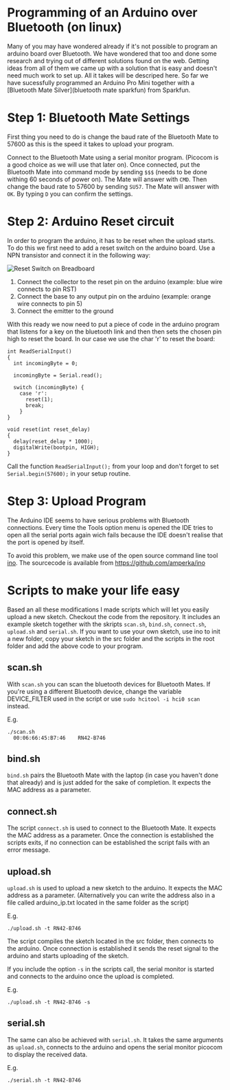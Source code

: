 <!-- Uses markdown syntax for neat display at github -->

# Programming of an Arduino over Bluetooth (on linux)

Many of you may have wondered already if it's not possible to program an arduino board over Bluetooth. We have wondered that too and done some research and trying out of different solutions found on the web. Getting ideas from all of them we came up with a solution that is easy and doesn't need much work to set up. All it takes will be descriped here. So far we have sucessfully programmed an Arduino Pro Mini together with a [Bluetooth Mate Silver](bluetooth mate sparkfun) from Sparkfun.

# Step 1: Bluetooth Mate Settings

First thing you need to do is change the baud rate of the Bluetooth Mate to 57600 as this is the speed it takes to upload your program. 

Connect to the Bluetooth Mate using a serial monitor program. (Picocom is a good choice as we will use that later on). Once connected, put the Bluetooth Mate into command mode by sending `$$$` (needs to be done withing 60 seconds of power on). The Mate will answer with `CMD`. Then change the baud rate to 57600 by sending `SU57`. The Mate will answer with `OK`. By typing `D` you can confirm the settings.

# Step 2: Arduino Reset circuit

In order to program the arduino, it has to be reset when the upload starts. To do this we first need to add a reset switch on the arduino board. Use a NPN transistor and connect it in the following way:

![Reset Switch on Breadboard](https://raw.github.com/eggerdo/arduino_blue/master/doc/reset_circuit.png)

1. Connect the collector to the reset pin on the arduino (example: blue wire connects to pin RST)
2. Connect the base to any output pin on the arduino (example: orange wire connects to pin 5)
3. Connect the emitter to the ground

With this ready we now need to put a piece of code in the arduino program that listens for a key on the bluetooth link and then then sets the chosen pin high to reset the board. In our case we use the char 'r' to reset the board:

	int ReadSerialInput()
	{
	  int incomingByte = 0;
	  
	  incomingByte = Serial.read();

	  switch (incomingByte) {
	    case 'r':
	      reset(1);
	      break;
	    }
	}

	void reset(int reset_delay) 
	{
	  delay(reset_delay * 1000);
	  digitalWrite(bootpin, HIGH);
	}

Call the function `ReadSerialInput();` from your loop and don't forget to set `Serial.begin(57600);` in your setup routine. 

# Step 3: Upload Program

The Arduino IDE seems to have serious problems with Bluetooth connections. Every time the Tools option menu is opened the IDE tries to open all the serial ports again wich fails because the IDE doesn't realise that the port is opened by itself.

To avoid this problem, we make use of the open source command line tool [ino](http://inotool.org/). The sourcecode is available from https://github.com/amperka/ino

# Scripts to make your life easy

Based an all these modifications I made scripts which will let you easily upload a new sketch. Checkout the code from the repository. It includes an example sketch together with the skripts `scan.sh`, `bind.sh`, `connect.sh`, `upload.sh` and `serial.sh`. If you want to use your own sketch, use ino to init a new folder, copy your sketch in the src folder and the scripts in the root folder and add the above code to your program.

## scan.sh

With `scan.sh` you can scan the bluetooth devices for Bluetooth Mates. If you're using a different Bluetooth device, change the variable DEVICE_FILTER used in the script or use `sudo hcitool -i hci0 scan` instead.

E.g.

	./scan.sh
	  00:06:66:45:B7:46    RN42-B746

## bind.sh

`bind.sh` pairs the Bluetooth Mate with the laptop (in case you haven't done that already) and is just added for the sake of completion. It expects the MAC address as a parameter.

## connect.sh

The script `connect.sh` is used to connect to the Bluetooth Mate. It expects the MAC address as a parameter. Once the connection is established the scripts exits, if no connection can be established the script fails with an error message. 

## upload.sh

`upload.sh` is used to upload a new sketch to the arduino. It expects the MAC address as a parameter. (Alternatively you can write the address also in a file called arduino_ip.txt located in the same folder as the script)

E.g.

	./upload.sh -t RN42-B746

The script compiles the sketch located in the src folder, then connects to the arduino. Once connection is established it sends the reset signal to the arduino and starts uploading of the sketch.

If you include the option `-s` in the scripts call, the serial monitor is started and connects to the arduino once the upload is completed. 

E.g.

	./upload.sh -t RN42-B746 -s

## serial.sh

The same can also be achieved with `serial.sh`. It takes the same arguments as `upload.sh`, connects to the arduino and opens the serial monitor picocom to display the received data. 

E.g.

	./serial.sh -t RN42-B746

